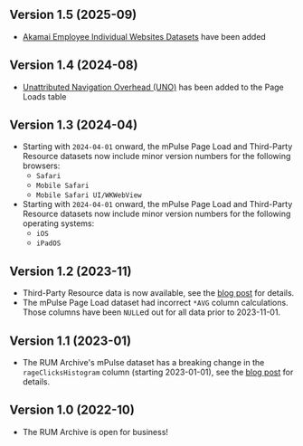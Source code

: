 ## Version 1.5 (2025-09)

* [Akamai Employee Individual Websites Datasets](/datasets#akamai-employee-individual-websites-datasets) have been added

## Version 1.4 (2024-08)

* [Unattributed Navigation Overhead (UNO)](https://calendar.perfplanet.com/2024/uno/) has been added to the Page Loads table

## Version 1.3 (2024-04)

* Starting with `2024-04-01` onward, the mPulse Page Load and Third-Party Resource datasets now include minor version numbers for the following browsers:
  * `Safari`
  * `Mobile Safari`
  * `Mobile Safari UI/WKWebView`
* Starting with `2024-04-01` onward, the mPulse Page Load and Third-Party Resource datasets now include minor version numbers for the following operating systems:
  * `iOS`
  * `iPadOS`

## Version 1.2 (2023-11)

* Third-Party Resource data is now available, see the [blog post](/blog/2023-11-01-rum-archive-third-party-resource-data) for details.
* The mPulse Page Load dataset had incorrect `*AVG` column calculations.  Those columns have been `NULL`ed out for all data prior to 2023-11-01.

## Version 1.1 (2023-01)

* The RUM Archive's mPulse dataset has a breaking change in the `rageClicksHistogram` column (starting 2023-01-01), see the [blog post](/blog/2023-03-16-mpulse-january-data-rage-clicks-change) for details.

## Version 1.0 (2022-10)

* The RUM Archive is open for business!
